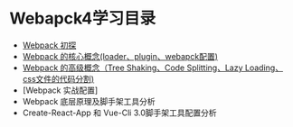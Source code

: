 # Webapck4学习目录
* [Webpack 初探](https://github.com/deepCloned/webpack-study/blob/master/notes/Webpack%E5%88%9D%E6%8E%A2.md)
* [Webpack 的核心概念(loader、plugin、webapck配置)](https://github.com/deepCloned/webpack-study/blob/master/notes/Webpack%E7%9A%84%E6%A0%B8%E5%BF%83%E6%A6%82%E5%BF%B5.md)
* [Webpack 的高级概念（Tree Shaking、Code Splitting、Lazy Loading、css文件的代码分割)](https://github.com/deepCloned/webpack-study/blob/master/notes/Webpack%E7%9A%84%E9%AB%98%E7%BA%A7%E6%A6%82%E5%BF%B5.md)
* [Webpack 实战配置]
* Webpack 底层原理及脚手架工具分析
* Create-React-App 和 Vue-Cli 3.0脚手架工具配置分析
